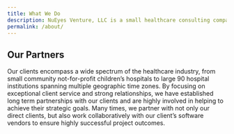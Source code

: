 ```yaml
---
title: What We Do
description: NuEyes Venture, LLC is a small healthcare consulting company which specializes in helping clients design, build and support healthcare information technologies.
permalink: /about/
---
```


## Our Partners
Our clients encompass a wide spectrum of the healthcare industry, from small community not-for-profit children’s hospitals to large 90 hospital institutions spanning multiple geographic time zones. By focusing on exceptional client service and strong relationships, we have established long term partnerships with our clients and are highly involved in helping to achieve their strategic goals. Many times, we partner with not only our direct clients, but also work collaboratively with our client’s software vendors to ensure highly successful project outcomes.
